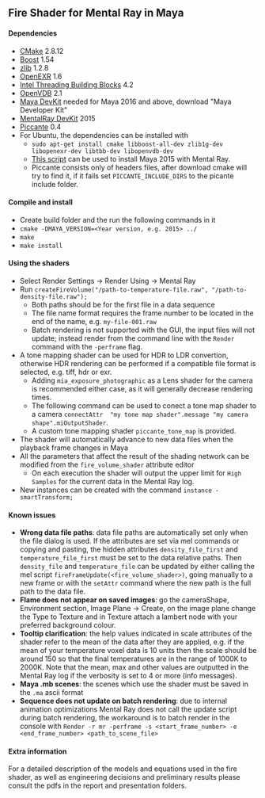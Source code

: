 Fire Shader for Mental Ray in Maya
-----------
#### Dependencies
* [CMake](http://www.cmake.org/) 2.8.12
* [Boost](http://www.boost.org/) 1.54
* [zlib](http://www.zlib.net/) 1.2.8
* [OpenEXR](http://www.openexr.com/) 1.6
* [Intel Threading Building Blocks](https://www.threadingbuildingblocks.org/) 4.2
* [OpenVDB](http://www.openvdb.org/) 2.1
* [Maya DevKit](https://apps.exchange.autodesk.com/en) needed for Maya 2016 and above, download "Maya Developer Kit"
* [MentalRay DevKit](http://knowledge.autodesk.com/support/maya/downloads/caas/downloads/content/mental-ray-plugin-for-maya-2016.html) 2015
* [Piccante](http://vcg.isti.cnr.it/piccante/) 0.4
* For Ubuntu, the dependencies can be installed with 
  * `sudo apt-get install cmake libboost-all-dev zlib1g-dev libopenexr-dev libtbb-dev libopenvdb-dev`
  * [This script](https://gist.github.com/Garoe/859324436d1273aa56ff) can be used to install Maya 2015 with Mental Ray.
  * Piccante consists only of headers files, after download cmake will try to find it, if it fails set `PICCANTE_INCLUDE_DIRS` to the picante include folder.

#### Compile and install
* Create build folder and the run the following commands in it
* ```cmake -DMAYA_VERSION=<Year version, e.g. 2015> ../```
* ```make```
* ```make install```

#### Using the shaders
* Select Render Settings -> Render Using -> Mental Ray
* Run ```createFireVolume("/path-to-temperature-file.raw", "/path-to-density-file.raw");```
  * Both paths should be for the first file in a data sequence
  * The file name format requires the frame number to be located in the end of the name, e.g. ```my-file-001.raw```
  * Batch rendering is not supported with the GUI, the input files will not update; instead render from the command line with the ```Render``` command with the ```-perframe``` flag.
* A tone mapping shader can be used for HDR to LDR convertion, otherwise HDR rendering can be performed if a compatible file format is selected, e.g. tiff, hdr or exr.
  * Adding `mia_exposure_photographic` as a Lens shader for the camera is recommended either case, as it will generally decrease rendering times.
  * The following command can be used to conect a tone map shader to a camera ```connectAttr  "my tone map shader".message "my camera shape".miOutputShader```.
  * A custom tone mapping shader `piccante_tone_map` is provided.
* The shader will automatically advance to new data files when the playback frame changes in Maya
* All the parameters that affect the result of the shading network can be modified from the ```fire_volume_shader``` attribute editor
  * On each execution the shader will output the upper limit for ```High Samples``` for the current data in the Mental Ray log.
* New instances can be created with the command ```instance -smartTransform;```

#### Known issues
* **Wrong data file paths**: data file paths are automatically set only when the file dialog is used. If the attributes are set via mel commands or copying and pasting, the hidden attributes `density_file_first` and `temperature_file_first` must be set to the data relative paths. Then `density_file` and `temperature_file` can be updated by either calling the mel script `fireFrameUpdate(<fire_volume_shader>)`, going manually to a new frame or with the `setAttr` command where the new path is the full path to the data file.
* **Flame does not appear on saved images**: go the cameraShape, Environment section, Image Plane -> Create, on the image plane change the Type to Texture and in Texture attach a lambert node with your preferred background colour.
* **Tooltip clarification**: the help values indicated in scale attributes of the shader refer to the mean of the data after they are applied, e.g. if the mean of your temperature voxel data is 10 units then the scale should be around 150 so that the final temperatures are in the range of 1000K to 2000K. Note that the mean, max and other values are outputted in the Mental Ray log if the verbosity is set to 4 or more (info messages).
* **Maya .mb scenes**: the scenes which use the shader must be saved in the `.ma` ascii format
* **Sequence does not update on batch rendering**: due to internal animation optimizations Mental Ray does not call the update script during batch rendering, the workaround is to batch render in the console with `Render -r mr -perframe -s <start_frame_number> -e <end_frame_number> <path_to_scene_file>`

#### Extra information
For a detailed description of the models and equations used in the fire shader, as well as engineering decisions and preliminary results please consult the pdfs in the report and presentation folders.
